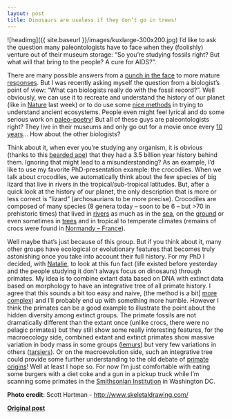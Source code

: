 ```yaml
---
layout: post
title: Dinosaurs are useless if they don’t go in trees!
---
```


![headimg]({{ site.baseurl }}/images/kuxlarge-300x200.jpg)
I’d like to ask the question many paleontologists have to face when they (foolishly) venture out of their museum storage: “So you’re studying fossils right? But what will that bring to the people? A cure for AIDS?”.

There are many possible answers from a [punch in the face](http://jeb.biologists.org/content/216/2/236.short) to more mature [responses](http://blogs.plos.org/paleo/2013/02/19/why-paleontology-is-relevant/). But I was recently asking myself the question from a biologist’s point of view: “What can biologists really do with the fossil record?”. Well obviously, we can use it to recreate and understand the history of our planet (like in [Nature](http://www.sciencemag.org/content/early/2013/03/20/science.1234204) last week) or to do use some [nice methods](http://www.plosone.org/article/info:doi/10.1371/journal.pone.0054329) in trying to understand ancient ecosystems. People even might feel lyrical and do some serious work on [paleo-poetry](http://www.ecoevoblog.com/2013/03/29/dinosaurs-are-useless-if-they-dont-go-in-trees/www.nature.com/news/how-to-eat-a-triceratops-1.11650)! But all of these guys are paleontologists right? They live in their museums and only go out for a movie once every [10 years](http://en.wikipedia.org/wiki/Jurassic_Park_4)... How about the other biologists?

Think about it, when ever you’re studying any organism, it is obvious (thanks to this [bearded ape](http://en.wikipedia.org/wiki/Charles_Darwin)) that they had a 3.5 billion year history behind them. Ignoring that might lead to a misunderstanding? As an example, I’d like to use my favorite PhD-presentation example: the crocodiles. When we talk about crocodiles, we automatically think about the few species of big lizard that live in rivers in the tropical/sub-tropical latitudes. But, after a quick look at the history of our planet, the only description that is more or less correct is “lizard” (archosaurians to be more precise). Crocodiles are composed of many species (8 genera today – soon to be 6 – but >70 in prehistoric times) that lived in [rivers](http://en.wikipedia.org/wiki/Sarcosuchus) as much as in the [sea](http://en.wikipedia.org/wiki/Metriorhynchus), on the [ground](http://en.wikipedia.org/wiki/Hesperosuchus) or even sometimes in [trees](http://en.wikipedia.org/wiki/Mekosuchinae) and in tropical to temperate climates (remains of crocs were found in [Normandy – France](http://www.tandfonline.com/doi/abs/10.1080/02724634.2009.10010364)).

Well maybe that’s just because of this group. But if you think about it, many other groups have ecological or evolutionary features that becomes truly astonishing once you take into account their full history. For my PhD I decided, with [Natalie](http://www.tcd.ie/Zoology/research/ncooper/nataliecooper.php), to look at this fun fact (life existed before yesterday and the people studying it don’t always focus on dinosaurs) through primates. My idea is to combine extant data based on DNA with extinct data based on morphology to have an integrative tree of all primate history. I agree that this sounds a bit too easy and naive, (the method is a bit[ [more complex](http://sysbio.oxfordjournals.org/content/61/6/973.short)) and I’ll probably end up with something more humble. However I think the primates can be a good example to illustrate the point about the hidden diversity among extinct groups. The primate fossils are not dramatically different than the extant once (unlike crocs, there were no pelagic primates) but they still show some really interesting features, for the macroecology side, combined extant and extinct primates show massive variation in body mass in some groups ([lemurs](http://en.wikipedia.org/wiki/Subfossil_lemur)) but very few variations in others ([tarsiers](http://en.wikipedia.org/wiki/Tarsier)). Or on the macroevolution side, such an integrative tree could provide some further understanding to the old debate of [primate origins](http://onlinelibrary.wiley.com/doi/10.1002/ajp.22096/abstract;jsessionid=9DE628213EBF89E26ED94DACF43FDF1F.d03t02?deniedAccessCustomisedMessage=&userIsAuthenticated=false)! Well at least I hope so. For now I’m just comfortable with eating some burgers with a diet coke and a gun in a pickup truck while I’m scanning some primates in the [Smithsonian Institution](http://www.si.edu/) in Washington DC.


**Photo credit**: Scott Hartman - http://www.skeletaldrawing.com/

**[Original post](http://www.ecoevoblog.com/2013/03/29/dinosaurs-are-useless-if-they-dont-go-in-trees/)**
